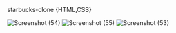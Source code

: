  starbucks-clone
 {HTML,CSS}
 
 ![Screenshot (54)](https://user-images.githubusercontent.com/100371280/226890837-b50e4c5f-b580-45c4-bc0b-0b2043a5d084.png)
![Screenshot (55)](https://user-images.githubusercontent.com/100371280/226890846-f9c41e98-dee4-4309-9f19-aced8b38d80e.png)
![Screenshot (53)](https://user-images.githubusercontent.com/100371280/226890847-f4c5b3b9-9bc2-4bff-8150-d340f76d960d.png)
